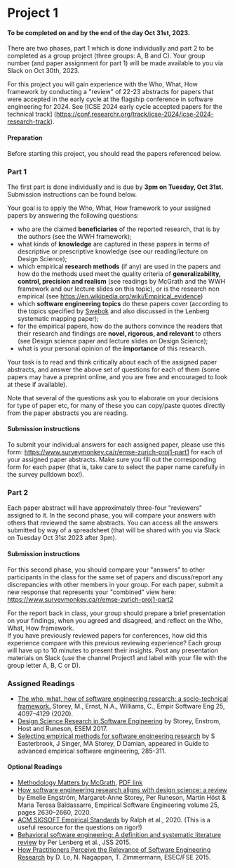 
# Project 1 
#### To be completed on  and by the end of the day Oct 31st, 2023.

There are two phases, part 1 which is done individually and part 2 to be completed as a group project (three groups: A, B and C). Your group number (and paper assignment for part 1) will be made available to you via Slack on Oct 30th, 2023.

For this project you will gain experience with the Who, What, How framework by conducting a "review" of 22-23 abstracts for papers that were accepted in the early cycle at the flagship conference in software engineering for 2024. See 
[ICSE 2024 early cycle accepted papers for the technical track] (https://conf.researchr.org/track/icse-2024/icse-2024-research-track). 

#### Preparation

Before starting this project, you should read the papers referenced below.

### Part 1

The first part is done individually and is due by **3pm on Tuesday, Oct 31st.** Submission instructions can be found below.

Your goal is to apply the Who, What, How framework to your assigned papers by answering the following questions: 
- who are the claimed **beneficiaries** of the reported research, that is by the authors (see the WWH framework);
- what kinds of **knowledge** are captured in these papers in terms of descriptive or prescriptive knowledge (see our reading/lecture on Design Science);
- which empirical **research methods** (if any) are used in the papers and how do the methods used meet the quality criteria of **generalizability, control, precision and realism** (see readings by McGrath and the WWH framework and our lecture slides on this topic), or is the research non empirical (see https://en.wikipedia.org/wiki/Empirical_evidence)
- which **software engineering topics** do these papers cover (according to the topics specified by [Swebok](https://cs.fit.edu/~kgallagher/Schtick/Serious/SWEBOKv3.pdf) and also discussed in the Lenberg systematic mapping paper);
- for the empirical papers, how do the authors convince the readers that their research and findings are **novel, rigorous, and relevant** to others (see Design science paper and lecture slides on Design Science);
- what is your personal opinion of the **importance** of this research.

Your task is to read and think critically about each of the assigned paper abstracts, and answer the above set of questions for each of them (some papers may have a preprint online, and you are free and encouraged to look at these if available).  

Note that several of the questions ask you to elaborate on your decisions for type of paper etc, for many of these you can copy/paste quotes directly from the paper abstracts you are reading.

#### Submission instructions
To submit your individual answers for each assigned paper, please use this form: https://www.surveymonkey.ca/r/emse-zurich-proj1-part1 for each of your assigned paper abstracts.
Make sure you fill out the corresponding form for each paper (that is, take care to select the paper name carefully in the survey pulldown box!).

### Part  2

Each paper abstract will have approximately three-four "reviewers" assigned to it.  In the second phase, you will compare your answers with others that reviewed the same abstracts. You can access all the answers submitted by way of a spreadsheet (that will be shared with you via Slack on Tuesday Oct 31st 2023 after 3pm). 

#### Submission instructions
For this second phase, you should compare your "answers" to other participants in the class for the same set of papers and discuss/report any discrepancies with other members in your group. For each paper, submit a new response that represents your "combined" view here: https://www.surveymonkey.ca/r/emse-zurich-proj1-part2 

For the report back in class, your group should prepare a brief presentation on your findings, when you agreed and disagreed, and reflect on the Who, What, How framework.  
If you have previously reviewed papers for conferences, how did this experience compare with this previous reviewing experience?  Each group will have up to 10 minutes to present their insights.  Post any presentation materials on Slack (use the channel Project1 and label with your file with the group letter A, B, C or D). 

### Assigned Readings 

- [The who, what, how of software engineering research: a socio-technical framework.](https://link.springer.com/article/10.1007%2Fs10664-020-09858-z) Storey, M., Ernst, N.A., Williams, C.,  Empir Software Eng 25, 4097–4129 (2020).
- [Design Science Research in Software Engineering](http://chisel.cs.uvic.ca/pubs/storey-ESEM2017.pdf) by Storey, Enstrom, Host and Runeson, ESEM 2017.
- [Selecting empirical methods for software engineering research](https://www.cin.ufpe.br/~fmcf2/Doutorado/2008-Guide%20to%20Advanced%20Empirical%20Software%20Engineering.pdf#page=289) by S Easterbrook, J Singer, MA Storey, D Damian, appeared in Guide to advanced empirical software engineering, 285-311. 

#### Optional Readings

- [Methodology Matters by McGrath](https://www.sciencedirect.com/science/article/pii/B9780080515748500194), [PDF link](https://hci.stanford.edu/courses/cs376/2014/readings/mcgrath_methodology_matters.pdf)
- [How software engineering research aligns with design science: a review](https://link.springer.com/article/10.1007/s10664-020-09818-7) by Emelie Engström, Margaret-Anne Storey, Per Runeson, Martin Höst & Maria Teresa Baldassarre, Empirical Software Engineering volume 25, pages 2630–2660, 2020.
- [ACM SIGSOFT Empirical Standards](https://www2.sigsoft.org/EmpiricalStandards/tools/) by Ralph et al., 2020.  (This is a useful resource for the questions on rigor!)
- [Behavioral software engineering: A definition and systematic literature review](https://www.sciencedirect.com/science/article/abs/pii/S0164121215000989) by Per Lenberg et al., JSS 2015.
- [How Practitioners Perceive the Relevance of Software Engineering Research](http://thomas-zimmermann.com/publications/files/lo-esecfse-2015.pdf) by D. Lo, N. Nagappan, T. Zimmermann, ESEC/FSE 2015.


